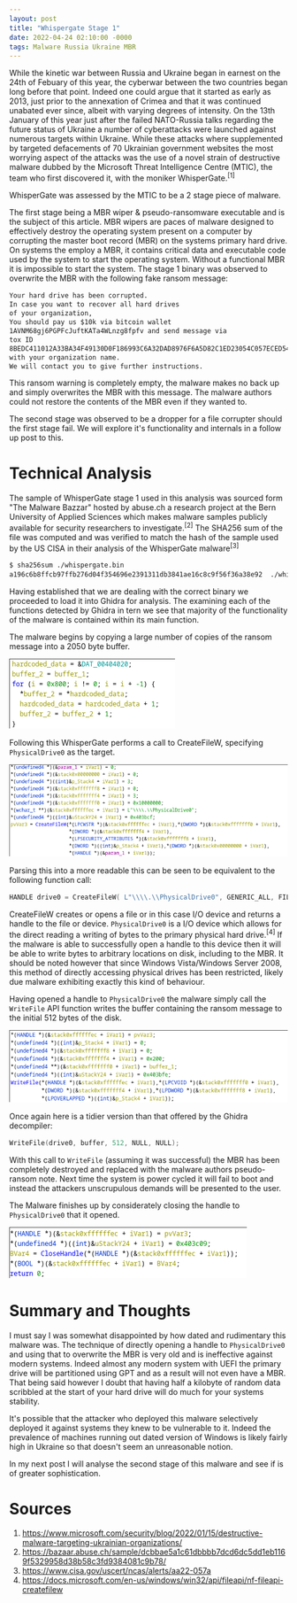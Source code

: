 ```yaml
---
layout: post
title: "Whispergate Stage 1"
date: 2022-04-24 02:10:00 -0000
tags: Malware Russia Ukraine MBR
---
```


While the kinetic war between Russia and Ukraine began in earnest on the 24th of Febuary of this year, the cyberwar between the two countries began long before that point.
Indeed one could argue that it started as early as 2013, just prior to the annexation of Crimea and that it was continued unabated ever since, albeit with varying degrees of intensity. 
On the 13th January of this year just after the failed NATO-Russia talks regarding the future status of Ukraine a number of cyberattacks were launched against numerous targets within Ukraine.
While these attacks where supplemented by targeted defacements of 70 Ukrainian government websites the most worrying aspect of the attacks was the use of a novel strain of destructive malware dubbed by the Microsoft Threat Intelligence Centre (MTIC), the team who first discovered it, with the moniker WhisperGate.<sup>[1]</sup>

WhisperGate was assessed by the MTIC to be a 2 stage piece of malware.

The first stage being a MBR wiper & pseudo-ransomware executable and is the subject of this article.
MBR wipers are paces of malware designed to effectively destroy the operating system present on a computer by corrupting the master boot record (MBR) on the systems primary hard drive.
On systems the employ a MBR, it contains critical data and executable code used by the system to start the operating system.
Without a functional MBR it is impossible to start the system.
The stage 1 binary was observed to overwrite the MBR with the following fake ransom message:
```
Your hard drive has been corrupted.
In case you want to recover all hard drives
of your organization,
You should pay us $10k via bitcoin wallet
1AVNM68gj6PGPFcJuftKATa4WLnzg8fpfv and send message via
tox ID 8BEDC411012A33BA34F49130D0F186993C6A32DAD8976F6A5D82C1ED23054C057ECED5496F65
with your organization name.
We will contact you to give further instructions.
```

This ransom warning is completely empty, the malware makes no back up and simply overwrites the MBR with this message.
The malware authors could not restore the contents of the MBR even if they wanted to.

The second stage was observed to be a dropper for a file corrupter should the first stage fail.
We will explore it's functionality and internals in a follow up post to this.

# Technical Analysis

The sample of WhisperGate stage 1 used in this analysis was sourced form "The Malware Bazzar" hosted by abuse.ch a research project at the Bern University of Applied Sciences which makes malware samples publicly available for security researchers to investigate.<sup>[2]</sup>
The SHA256 sum of the file was computed and was verified to match the hash of the sample used by the US CISA in their analysis of the WhisperGate malware<sup>[3]</sup>

```bash
$ sha256sum ./whispergate.bin 
a196c6b8ffcb97ffb276d04f354696e2391311db3841ae16c8c9f56f36a38e92  ./whispergate.bin
```

Having established that we are dealing with the correct binary we proceeded to load it into Ghidra for analysis.
The examining each of the functions detected by Ghidra in tern we see that majority of the functionality of the malware is contained within its main function. 

The malware begins by copying a large number of copies of the ransom message into a 2050 byte buffer.

![Ransom message Messaged Copied](/images/decompilation1.png)

Following this WhisperGate performs a call to CreateFileW, specifying `PhysicalDrive0` as the target.

![Opening a handle to disk 0](/images/decompilation2.png)

Parsing this into a more readable this can be seen to be equivalent to the following function call:

```C++
HANDLE drive0 = CreateFileW( L"\\\\.\\PhysicalDrive0", GENERIC_ALL, FILE_SHARE_READ | FILE_SHARE_WRITE, NULL, OPEN_EXISTING, 0, NULL);
```

CreateFileW creates or opens a file or in this case I/O device and returns a handle to the file or device.
`PhysicalDrive0` is a I/O device which allows for the direct reading a writing of bytes to the primary physical hard drive.<sup>[4]</sup>
If the malware is able to successfully open a handle to this device then it will be able to write bytes to arbitrary locations on disk, including to the MBR. 
It should be noted however that since Windows Vista/Windows Server 2008, this method of directly accessing physical drives has been restricted, likely due malware exhibiting exactly this kind of behaviour.

Having opened a handle to `PhysicalDrive0` the malware simply call the `WriteFile` API function writes the buffer containing the ransom message to the initial 512 bytes of the disk.

![Overwriting the MBR](/images/decompilation3.png)

Once again here is a tidier version than that offered by the Ghidra decompiler:

```C++
WriteFile(drive0, buffer, 512, NULL, NULL);
```

With this call to `WriteFile` (assuming it was successful) the MBR has been completely destroyed and replaced with the malware authors pseudo-ransom note.
Next time the system is power cycled it will fail to boot and instead the attackers unscrupulous demands  will be presented to the user.

The Malware finishes up by considerately closing the handle to `PhysicalDrive0` that it opened.

![Cleaning up](/images/decompilation4.png)

# Summary and Thoughts

I must say I was somewhat disappointed by how dated and rudimentary this malware was.
The technique of directly opening a handle to `PhysicalDrive0` and using that to overwrite the MBR is very old and is ineffective against modern systems.
Indeed almost any modern system with UEFI the primary drive will be partitioned using GPT and as a result will not even have a MBR.
That being said however I doubt that having half a kilobyte of random data scribbled at the start of your hard drive will do much for your systems stability. 

It's possible that the attacker who deployed this malware selectively deployed  it against systems they knew to be vulnerable to it.
Indeed the prevalence of machines running out dated version of Windows is likely fairly high in Ukraine so that doesn't seem an unreasonable notion.

In my next post I will analyse the second stage of this malware and see if is of greater sophistication.

# Sources 
1. https://www.microsoft.com/security/blog/2022/01/15/destructive-malware-targeting-ukrainian-organizations/ 
2. https://bazaar.abuse.ch/sample/dcbbae5a1c61dbbbb7dcd6dc5dd1eb1169f5329958d38b58c3fd9384081c9b78/
3. https://www.cisa.gov/uscert/ncas/alerts/aa22-057a
4. https://docs.microsoft.com/en-us/windows/win32/api/fileapi/nf-fileapi-createfilew 
